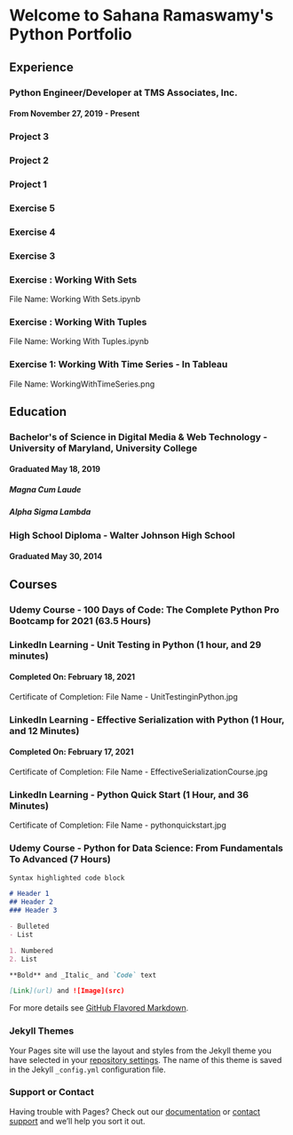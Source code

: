 # Welcome to Sahana Ramaswamy's Python Portfolio

## Experience
### Python Engineer/Developer at TMS Associates, Inc. 
#### From November 27, 2019 - Present 
### Project 3
### Project 2
### Project 1 
### Exercise 5
### Exercise 4
### Exercise 3
### Exercise : Working With Sets
File Name: Working With Sets.ipynb
### Exercise : Working With Tuples 
File Name: Working With Tuples.ipynb
### Exercise 1: Working With Time Series - In Tableau
File Name: WorkingWithTimeSeries.png
## Education 
### Bachelor's of Science in Digital Media & Web Technology - University of Maryland, University College
#### Graduated May 18, 2019
##### Magna Cum Laude
##### Alpha Sigma Lambda
### High School Diploma - Walter Johnson High School
#### Graduated May 30, 2014

## Courses
### Udemy Course - 100 Days of Code: The Complete Python Pro Bootcamp for 2021 (63.5 Hours)
### LinkedIn Learning - Unit Testing in Python (1 hour, and 29 minutes)
#### Completed On: February 18, 2021 
Certificate of Completion: File Name - UnitTestinginPython.jpg
### LinkedIn Learning - Effective Serialization with Python (1 Hour, and 12 Minutes)
#### Completed On: February 17, 2021 
Certificate of Completion: File Name - EffectiveSerializationCourse.jpg
### LinkedIn Learning - Python Quick Start (1 Hour, and 36 Minutes)
Certificate of Completion: File Name - pythonquickstart.jpg 
### Udemy Course - Python for Data Science: From Fundamentals To Advanced (7 Hours)


```markdown
Syntax highlighted code block

# Header 1
## Header 2
### Header 3

- Bulleted
- List

1. Numbered
2. List

**Bold** and _Italic_ and `Code` text

[Link](url) and ![Image](src)
```

For more details see [GitHub Flavored Markdown](https://guides.github.com/features/mastering-markdown/).

### Jekyll Themes

Your Pages site will use the layout and styles from the Jekyll theme you have selected in your [repository settings](https://github.com/Sahana1218/Sahana_Portfolio/settings). The name of this theme is saved in the Jekyll `_config.yml` configuration file.

### Support or Contact

Having trouble with Pages? Check out our [documentation](https://docs.github.com/categories/github-pages-basics/) or [contact support](https://support.github.com/contact) and we’ll help you sort it out.
